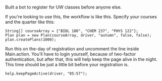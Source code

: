 Built a bot to register for UW classes before anyone else. 

If you're looking to use this, the workflow is like this. Specify your courses and the quarter like this: 
```
String[] courseArray = {"BIOL 180", "CHEM 237", "PHYS 122"};
Plan plan = new Plan(courseArray, driver, "autumn", false, false); 
plan.createPlans(1000); 
```

Run this on the-day of registration and uncomment the line inside Main.action. You'll have to login yourself, because of two-factor authentication, but after that, this will help keep the page alive in the night. This time should be just a little bit before your registration is. 
```
help.keepPageActive(driver, "05:57");
```
